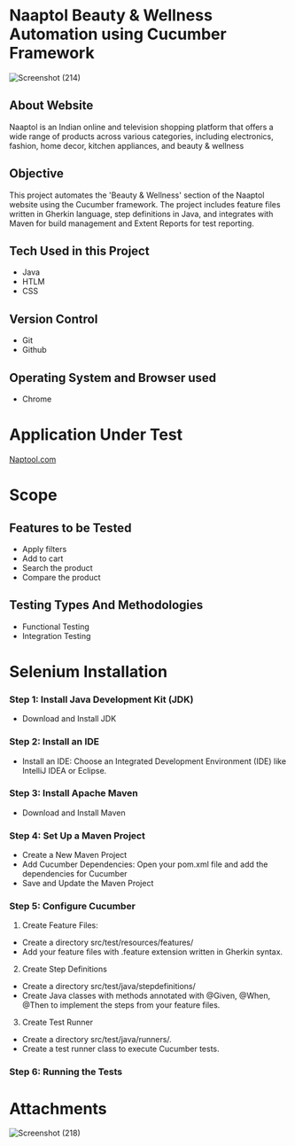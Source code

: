 # Naaptol Beauty & Wellness Automation using Cucumber Framework
![Screenshot (214)](https://github.com/user-attachments/assets/17cbbf3f-6d10-4082-9b4d-3c9361e73188)
## About Website
Naaptol is an Indian online and television shopping platform that offers a wide range of products across various categories, including electronics, fashion, home decor, kitchen appliances, and beauty & wellness
## Objective
This project automates the 'Beauty & Wellness' section of the Naaptol website using the Cucumber framework. The project includes feature files written in Gherkin language, step definitions in Java, and integrates with Maven for build management and Extent Reports for test reporting.
## Tech Used in this Project
* Java
* HTLM
* CSS
## Version Control
* Git
* Github
## Operating System and Browser used
* Chrome
# Application Under Test
[Naptool.com](https://www.naaptol.com/)
# Scope
## Features to be Tested
* Apply filters
* Add to cart
* Search the product
* Compare the product
## Testing Types And Methodologies
* Functional Testing
* Integration Testing
# Selenium Installation
### Step 1: Install Java Development Kit (JDK)
* Download and Install JDK
### Step 2: Install an IDE
* Install an IDE: Choose an Integrated Development Environment (IDE) like IntelliJ IDEA or Eclipse.
### Step 3: Install Apache Maven
* Download and Install Maven
### Step 4: Set Up a Maven Project
* Create a New Maven Project
* Add Cucumber Dependencies: Open your pom.xml file and add the dependencies for Cucumber
* Save and Update the Maven Project
### Step 5: Configure Cucumber
1. Create Feature Files:
 * Create a directory src/test/resources/features/
 * Add your feature files with .feature extension written in Gherkin syntax.
2. Create Step Definitions
 * Create a directory src/test/java/stepdefinitions/
 * Create Java classes with methods annotated with @Given, @When, @Then to implement the steps from your feature files.
3. Create Test Runner
 * Create a directory src/test/java/runners/.
 * Create a test runner class to execute Cucumber tests.
### Step 6: Running the Tests
# Attachments
![Screenshot (218)](https://github.com/user-attachments/assets/7174c62f-dd9d-48ce-8d26-683dc831210d)




